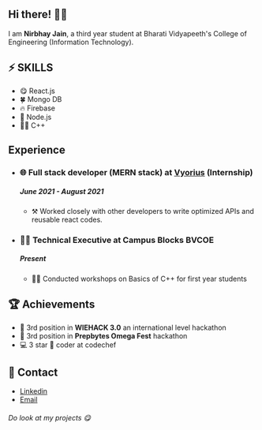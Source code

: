 <h2> Hi there! 👋🤓</h2>
<p> I am <b> Nirbhay Jain</b>, a third year student at Bharati Vidyapeeth's College of Engineering (Information Technology).
<h2>⚡ SKILLS</h2>
<ul>
  <li>😋 React.js</li>
  <li>🍀 Mongo DB</li>
  <li>🔥 Firebase</li>
  <li>🍃 Node.js</li>
  <li>🏃‍♀️ C++</li>
</ul>
<h2>Experience</h2>
<ul>
  <li>
    <h3>🌐 Full stack developer (MERN stack) at <a href="https://www.vyorius.com/">Vyorius</a> (Internship)</h3>
    <h5>June 2021 - August 2021</h5>
    <ul>
      <li> ⚒ Worked closely with other developers to write optimized APIs and reusable react codes.</li>
     </ul>
  </li>
      <li>
        <h3>👩‍💻 Technical Executive at Campus Blocks BVCOE</h3>
        <h5>Present</h5>
        <ul>
          <li>👨‍🏫 Conducted workshops on Basics of C++ for first year students</li>
        </ul>
      </li>
</ul>
<h2>🏆 Achievements</h2>
<ul>
  <li>🥉 3rd position in <b>WIEHACK 3.0</b> an international level hackathon</li>  
  <li>🥉 3rd position in <b>Prepbytes Omega Fest</b> hackathon</li>  
  <li>💻 3 star 🌟 coder at codechef</li>  
</ul>
<h2>🤙 Contact</h2>
<ul>
  <li><a href="https://www.linkedin.com/in/nirbhay-jain-041a1b191/">Linkedin</a></li>
  <li><a href="mailto: nirbhay1910@gmail.com">Email</a></li>
  </ul>
  
<h6>Do look at my projects 😋</h6>
